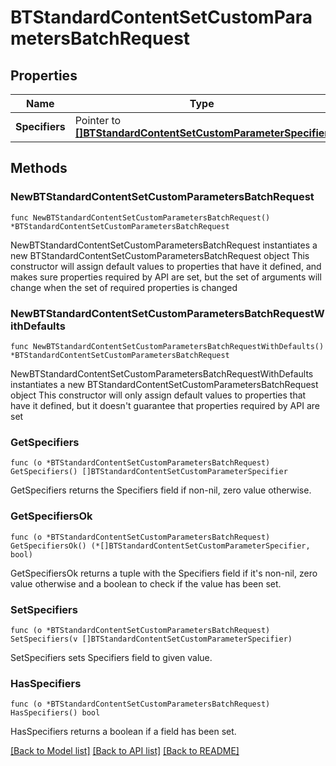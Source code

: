 # BTStandardContentSetCustomParametersBatchRequest

## Properties

Name | Type | Description | Notes
------------ | ------------- | ------------- | -------------
**Specifiers** | Pointer to [**[]BTStandardContentSetCustomParameterSpecifier**](BTStandardContentSetCustomParameterSpecifier.md) |  | [optional] 

## Methods

### NewBTStandardContentSetCustomParametersBatchRequest

`func NewBTStandardContentSetCustomParametersBatchRequest() *BTStandardContentSetCustomParametersBatchRequest`

NewBTStandardContentSetCustomParametersBatchRequest instantiates a new BTStandardContentSetCustomParametersBatchRequest object
This constructor will assign default values to properties that have it defined,
and makes sure properties required by API are set, but the set of arguments
will change when the set of required properties is changed

### NewBTStandardContentSetCustomParametersBatchRequestWithDefaults

`func NewBTStandardContentSetCustomParametersBatchRequestWithDefaults() *BTStandardContentSetCustomParametersBatchRequest`

NewBTStandardContentSetCustomParametersBatchRequestWithDefaults instantiates a new BTStandardContentSetCustomParametersBatchRequest object
This constructor will only assign default values to properties that have it defined,
but it doesn't guarantee that properties required by API are set

### GetSpecifiers

`func (o *BTStandardContentSetCustomParametersBatchRequest) GetSpecifiers() []BTStandardContentSetCustomParameterSpecifier`

GetSpecifiers returns the Specifiers field if non-nil, zero value otherwise.

### GetSpecifiersOk

`func (o *BTStandardContentSetCustomParametersBatchRequest) GetSpecifiersOk() (*[]BTStandardContentSetCustomParameterSpecifier, bool)`

GetSpecifiersOk returns a tuple with the Specifiers field if it's non-nil, zero value otherwise
and a boolean to check if the value has been set.

### SetSpecifiers

`func (o *BTStandardContentSetCustomParametersBatchRequest) SetSpecifiers(v []BTStandardContentSetCustomParameterSpecifier)`

SetSpecifiers sets Specifiers field to given value.

### HasSpecifiers

`func (o *BTStandardContentSetCustomParametersBatchRequest) HasSpecifiers() bool`

HasSpecifiers returns a boolean if a field has been set.


[[Back to Model list]](../README.md#documentation-for-models) [[Back to API list]](../README.md#documentation-for-api-endpoints) [[Back to README]](../README.md)


